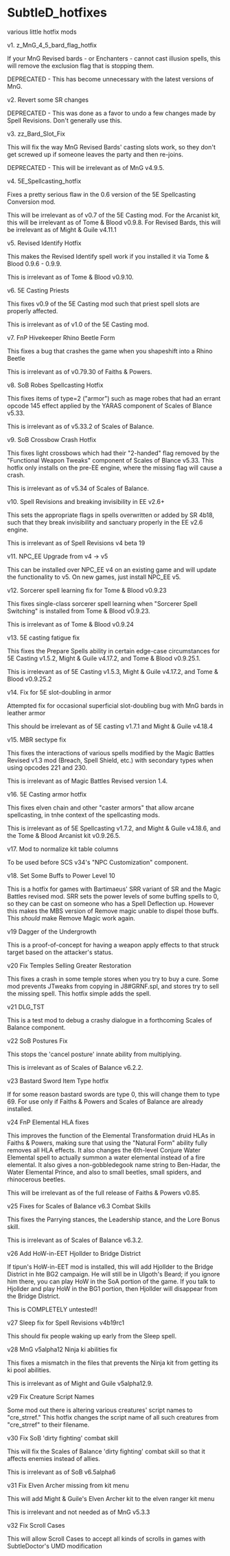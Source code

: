 # SubtleD_hotfixes
 various little hotfix mods

v1. z_MnG_4_5_bard_flag_hotfix

If your MnG Revised bards - or Enchanters - cannot cast illusion spells, this will remove the exclusion flag that is stopping them.

DEPRECATED - This has become unnecessary with the latest versions of MnG.

v2. Revert some SR changes

DEPRECATED - This was done as a favor to undo a few changes made by Spell Revisions. Don't generally use this.

v3. zz_Bard_Slot_Fix

This will fix the way MnG Revised Bards' casting slots work, so they don't get screwed up if someone leaves the party and then re-joins.

DEPRECATED - This will be irrelevant as of MnG v4.9.5. 

v4. 5E_Spellcasting_hotfix

Fixes a pretty serious flaw in the 0.6 version of the 5E Spellcasting Conversion mod. 

This will be irrelevant as of v0.7 of the 5E Casting mod.
For the Arcanist kit, this will be irrelevant as of Tome & Blood v0.9.8.
For Revised Bards, this will be irrelevant as of Might & Guile v4.11.1

v5. Revised Identify Hotfix

This makes the Revised Identify spell work if you installed it via Tome & Blood 0.9.6 - 0.9.9.

This is irrelevant as of Tome & Blood v0.9.10.

v6. 5E Casting Priests

This fixes v0.9 of the 5E Casting mod such that priest spell slots are properly affected.

This is irrelevant as of v1.0 of the 5E Casting mod.

v7. FnP Hivekeeper Rhino Beetle Form

This fixes a bug that crashes the game when you shapeshift into a Rhino Beetle

This is irrelevant as of v0.79.30 of Faiths & Powers.

v8. SoB Robes Spellcasting Hotfix

This fixes items of type=2 ("armor") such as mage robes that had an errant opcode 145 effect applied by the YARAS component of Scales of Blance v5.33.

This is irrelevant as of v5.33.2 of Scales of Balance.

v9. SoB Crossbow Crash Hotfix

This fixes light crossbows which had their "2-handed" flag removed by the "Functional Weapon Tweaks" component of Scales of Blance v5.33. This hotfix only installs on the pre-EE engine, where the missing flag will cause a crash.

This is irrelevant as of v5.34 of Scales of Balance.

v10. Spell Revisions and breaking invisibility in EE v2.6+

This sets the appropriate flags in spells overwritten or added by SR 4b18, such that they break invisibility and sanctuary properly in the EE v2.6 engine.

This is irrelevant as of Spell Revisions v4 beta 19

v11. NPC_EE Upgrade from v4 -> v5

This can be installed over NPC_EE v4 on an existing game and will update the functionality to v5. On new games, just install NPC_EE v5.

v12. Sorcerer spell learning fix for Tome & Blood v0.9.23

This fixes single-class sorcerer spell learning when "Sorcerer Spell Switching" is installed from Tome & Blood v0.9.23.

This is irrelevant as of Tome & Blood v0.9.24

v13. 5E casting fatigue fix

This fixes the Prepare Spells ability in certain edge-case circumstances for 5E Casting v1.5.2, Might & Guile v4.17.2, and Tome & Blood v0.9.25.1.

This is irrelevant as of 5E Casting v1.5.3, Might & Guile v4.17.2, and Tome & Blood v0.9.25.2

v14. Fix for 5E slot-doubling in armor

Attempted fix for occasional superficial slot-doubling bug with MnG bards in leather armor

This should be irrelevant as of 5E casting v1.7.1 and Might & Guile v4.18.4

v15. MBR sectype fix

This fixes the interactions of various spells modified by the Magic Battles Revised v1.3 mod (Breach, Spell Shield, etc.) with secondary types when using opcodes 221 and 230.

This is irrelevant as of Magic Battles Revised version 1.4.

v16. 5E Casting armor hotfix

This fixes elven chain and other "caster armors" that allow arcane spellcasting, in tnhe context of the spellcasting mods.

This is irrelevant as of 5E Spellcasting v1.7.2, and Might & Guile v4.18.6, and the Tome & Blood Arcanist kit v0.9.26.5.

v17. Mod to normalize kit table columns

To be used before SCS v34's "NPC Customization" component.

v18. Set Some Buffs to Power Level 10

This is a hotfix for games with Bartimaeus' SRR variant of SR and the Magic Battles revised mod. SRR sets the power levels of some buffing spells to 0, so they can be cast on someone who has a Spell Deflection up. However this makes the MBS version of Remove magic unable to dispel those buffs. This *should* make Remove Magic work again.

v19 Dagger of the Undergrowth

This is a proof-of-concept for having a weapon apply effects to that struck target based on the attacker's status.

v20 Fix Temples Selling Greater Restoration

This fixes a crash in some temple stores when you try to buy a cure. Some mod prevents JTweaks from copying in J8#GRNF.spl, and stores try to sell the missing spell. This hotfix simple adds the spell.

v21 DLG_TST

This is a test mod to debug a crashy dialogue in a forthcoming Scales of Balance component.

v22 SoB Postures Fix

This stops the 'cancel posture' innate ability from multiplying.

This is irrelevant as of Scales of Balance v6.2.2.

v23 Bastard Sword Item Type hotfix

If for some reason bastard swords are type 0, this will change them to type 69. For use only if Faiths & Powers and Scales of Balance are already installed.

v24 FnP Elemental HLA fixes

This improves the function of the Elemental Transformation druid HLAs in Faiths & Powers, making sure that using the "Natural Form" ability fully removes all HLA effects. It also changes the 6th-level Conjure Water Elemental spell to actually summon a water elemental instead of a fire elemental. It also gives a non-gobbledegook name string to Ben-Hadar, the Water Elemental Prince, and also to small beetles, small spiders, and rhinocerous beetles.

This will be irrelevant as of the full release of Faiths & Powers v0.85.

v25 Fixes for Scales of Balance v6.3 Combat Skills

This fixes the Parrying stances, the Leadership stance, and the Lore Bonus skill.

This is irrelevant as of Scales of Balance v6.3.2.

v26 Add HoW-in-EET Hjollder to Bridge District 

If tipun's HoW-in-EET mod is installed, this will add Hjollder to the Bridge District in hte BG2 campaign. He will still be in Ulgoth's Beard; if you ignore him there, you can play HoW in the SoA portion of the game. If you talk to Hjollder and play HoW in the BG1 portion, then Hjollder will disappear from the Bridge District.

This is COMPLETELY untested!!

v27 Sleep fix for Spell Revisions v4b19rc1

This should fix people waking up early from the Sleep spell.

v28 MnG v5alpha12 Ninja ki abilities fix

This fixes a mismatch in the files that prevents the Ninja kit from getting its ki pool abilities.

This is irrelevant as of Might and Guile v5alpha12.9.

v29 Fix Creature Script Names

Some mod out there is altering various creatures' script names to "cre_strref." This hotfix changes the script name of all such creatures from "cre_strref" to their filename.

v30 Fix SoB 'dirty fighting' combat skill

This will fix the Scales of Balance 'dirty fighting' combat skill so that it affects enemies instead of allies. 

This is irrelevant as of SoB v6.5alpha6

v31 Fix Elven Archer missing from kit menu

This will add Might & Guile's Elven Archer kit to the elven ranger kit menu

This is irrelevant and not needed as of MnG v5.3.3

v32 Fix Scroll Cases

This will allow Scroll Cases to accept all kinds of scrolls in games with SubtleDoctor's UMD modification

